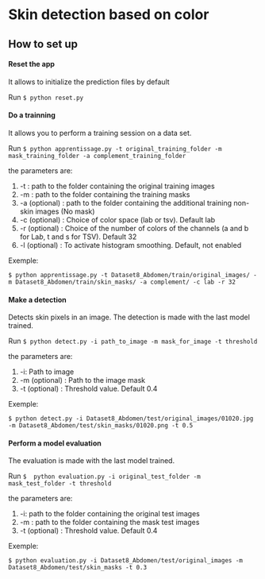 # Skin detection based on color

## How to set up 

#### Reset the app

It allows to initialize the prediction files by default

Run `$ python reset.py`

#### Do a trainning

It allows you to perform a training session on a data set.

Run `$ python apprentissage.py -t original_training_folder -m mask_training_folder -a complement_training_folder`

the parameters are:

1. -t : path to the folder containing the original training images
1. -m : path to the folder containing the training masks
1. -a (optional) : path to the folder containing the additional training non-skin images (No mask)
1. -c (optional) : Choice of color space (lab or tsv). Default lab
1. -r (optional) : Choice of the number of colors of the channels (a and b for La*b*, t and s for TSV). Default 32
1. -l (optional) : To activate histogram smoothing. Default, not enabled

Exemple: 

`$ python apprentissage.py -t Dataset8_Abdomen/train/original_images/ -m Dataset8_Abdomen/train/skin_masks/ -a complement/ -c lab -r 32`

#### Make a detection

Detects skin pixels in an image.
The detection is made with the last model trained.

Run `$ python detect.py -i path_to_image -m mask_for_image -t threshold`

the parameters are:

1. -i: Path to image
1. -m (optional) : Path to the image mask
1. -t (optional) : Threshold value. Default 0.4

Exemple: 

`$ python detect.py -i Dataset8_Abdomen/test/original_images/01020.jpg -m Dataset8_Abdomen/test/skin_masks/01020.png -t 0.5`

#### Perform a model evaluation

The evaluation is made with the last model trained.

Run `$  python evaluation.py -i original_test_folder -m mask_test_folder -t threshold`

the parameters are:

1. -i: path to the folder containing the original test images
1. -m : path to the folder containing the mask test images
1. -t (optional) : Threshold value. Default 0.4

Exemple: 

`$ python evaluation.py -i Dataset8_Abdomen/test/original_images -m Dataset8_Abdomen/test/skin_masks -t 0.3`
